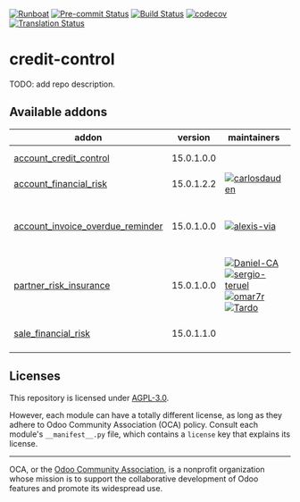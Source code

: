 
[![Runboat](https://img.shields.io/badge/runboat-Try%20me-875A7B.png)](https://runboat.odoo-community.org/builds?repo=OCA/credit-control&target_branch=15.0)
[![Pre-commit Status](https://github.com/OCA/credit-control/actions/workflows/pre-commit.yml/badge.svg?branch=15.0)](https://github.com/OCA/credit-control/actions/workflows/pre-commit.yml?query=branch%3A15.0)
[![Build Status](https://github.com/OCA/credit-control/actions/workflows/test.yml/badge.svg?branch=15.0)](https://github.com/OCA/credit-control/actions/workflows/test.yml?query=branch%3A15.0)
[![codecov](https://codecov.io/gh/OCA/credit-control/branch/15.0/graph/badge.svg)](https://codecov.io/gh/OCA/credit-control)
[![Translation Status](https://translation.odoo-community.org/widgets/credit-control-15-0/-/svg-badge.svg)](https://translation.odoo-community.org/engage/credit-control-15-0/?utm_source=widget)

<!-- /!\ do not modify above this line -->

# credit-control

TODO: add repo description.

<!-- /!\ do not modify below this line -->

<!-- prettier-ignore-start -->

[//]: # (addons)

Available addons
----------------
addon | version | maintainers | summary
--- | --- | --- | ---
[account_credit_control](account_credit_control/) | 15.0.1.0.0 |  | Account Credit Control
[account_financial_risk](account_financial_risk/) | 15.0.1.2.2 | [![carlosdauden](https://github.com/carlosdauden.png?size=30px)](https://github.com/carlosdauden) | Manage customer risk
[account_invoice_overdue_reminder](account_invoice_overdue_reminder/) | 15.0.1.0.0 | [![alexis-via](https://github.com/alexis-via.png?size=30px)](https://github.com/alexis-via) | Simple mail/letter/phone overdue customer invoice reminder
[partner_risk_insurance](partner_risk_insurance/) | 15.0.1.0.0 | [![Daniel-CA](https://github.com/Daniel-CA.png?size=30px)](https://github.com/Daniel-CA) [![sergio-teruel](https://github.com/sergio-teruel.png?size=30px)](https://github.com/sergio-teruel) [![omar7r](https://github.com/omar7r.png?size=30px)](https://github.com/omar7r) [![Tardo](https://github.com/Tardo.png?size=30px)](https://github.com/Tardo) | Risk insurance partner information
[sale_financial_risk](sale_financial_risk/) | 15.0.1.1.0 |  | Manage partner risk in sales orders

[//]: # (end addons)

<!-- prettier-ignore-end -->

## Licenses

This repository is licensed under [AGPL-3.0](LICENSE).

However, each module can have a totally different license, as long as they adhere to Odoo Community Association (OCA)
policy. Consult each module's `__manifest__.py` file, which contains a `license` key
that explains its license.

----
OCA, or the [Odoo Community Association](http://odoo-community.org/), is a nonprofit
organization whose mission is to support the collaborative development of Odoo features
and promote its widespread use.
